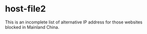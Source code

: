 # host-file2
This is an incomplete list of alternative IP address for those websites blocked in Mainland China.
